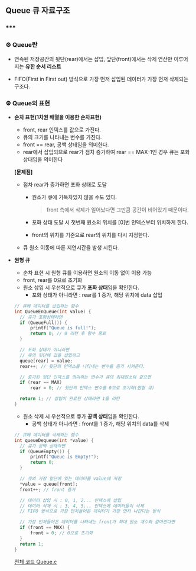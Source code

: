 ## **Queue 큐 자료구조**

### ***

### **⚙ Queue란**

- 연속된 저장공간의 뒷단(rear)에서는 삽입, 앞단(front)에서는 삭제 연산만 이루어지는 **유한 순서 리스트**

- FIFO(First in First out) 방식으로 가장 먼저 삽입된 데이터가 가장 먼저 삭제되는 구조다.



### **⚙ Queue의 표현**

- **순차 표현(1차원 배열을 이용한 순차표현)**

  - front, rear 인덱스를 값으로 가진다.
  - 큐의 크기를 나타내는 변수를 가진다.
  - front == rear, 공백 상태임을 의미한다.
  - rear에서 삽입되므로 rear가 점차 증가하여 rear == MAX-1인 경우 큐는 포화 상태임을 의미한다

  **[문제점]**

  - 점차 rear가 증가하면 포화 상태로 도달

    - 원소가 큐에 가득차있지 않을 수도 있다.

      > front 측에서 삭제가 일어났다면 그만큼 공간이 비어있기 때문이다.

    - 포화 상태 도달 시 첫번째 원소의 위치를 [0]번 인덱스부터 위치하게 한다.

    - front의 위치를 기준으로 rear의 위치를 다시 지정한다.

  - 큐 원소 이동에 따른 지연시간을 발생 시킨다.

- **원형 큐**

  - 순차 표현 시 원형 큐를 이용하면 원소의 이동 없이 이용 가능
  - front, rear를 0으로 초기화
  - 원소 삽입 시 우선적으로 큐가 **포화 상태**임을 확인한다.
    - 포화 상태가 아니라면 : rear를 1 증가, 해당 위치에 data 삽입

  ```c
  // 큐에 데이터를 삽입하는 함수
  int QueueEnQueue(int value) {
  	// 큐가 포화상태라면
  	if (QueueFull()) {
  		printf("Queue is full!");
  		return 0; // 0 리턴 후 함수 종료
  	}
  
  	// 포화 상태가 아니라면
  	// 큐의 뒷단에 값을 삽입하고
  	queue[rear] = value;
  	rear++; // 뒷단의 인덱스를 나타내는 변수를 증가 시켜준다.
  
  	// 증가된 뒷단 인덱스를 의미하는 변수가 큐의 최대원소와 같으면
  	if (rear == MAX)
  		rear = 0; // 뒷단의 인덱스 변수를 0으로 초기화(원형 큐)
  
  	return 1; // 삽입이 완료된 상태라면 1을 리턴 
  }
  ```

  

  - 원소 삭제 시 우선적으로 큐가 **공백 상태**임을 확인한다.
    - 공백 상태가 아니라면 : front를 1 증가, 해당 위치의 data를 삭제

  ```c
  // 큐에 데이터를 삭제하는 함수
  int queueDequeue(int *value) {
  	// 큐가 공백 상태라면
  	if (QueueEmpty()) {
  		printf("Queue is Empty!");
  		return 0;
  	}
  
  	// 큐의 가장 앞단에 있는 데이터를 value에 저장
  	*value = queue[front];
  	front++; // front 증가
  
  	// 데이터 삽입 시 : 0, 1, 2... 인덱스에 삽입
  	// 데이터 삭제 시 : 3, 4, 5... 인덱스에 데이터들이 삭제
  	// FIFO 방식으로 가장 먼저들어온 데이터가 가장 먼저 나간다는 방식
  
  	// 가장 먼저들어온 데이터를 나타내는 front가 최대 원소 개수와 같아진다면
  	if (front == MAX) {
  		front = 0; // 0으로 초기화
  	}
  	return 1;
  }
  ```

  [전체 코드 Queue.c](https://github.com/Lee-HyeongSeok/SW_expert_examples/tree/main/DataStructure/Queue/SW_Expert_Reference_Code)

